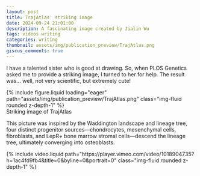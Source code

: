 ```yaml
---
layout: post
title: TrajAtlas' striking image
date: 2024-09-24 21:01:00
description: A fascinating image created by Jialin Wu
tags: videos writing
categories: writing
thumbnail: assets/img/publication_preview/TrajAtlas.png
giscus_comments: true
---
```

I have a talented sister who is good at drawing. So, when PLOS Genetics asked me to provide a striking image, I turned to her for help. The result was... well, not very scientific, but extremely cute!

<div class="row mt-3">
    <div class="col-sm mt-3 mt-md-0">
        {% include figure.liquid loading="eager" path="assets/img/publication_preview/TrajAtlas.png" class="img-fluid rounded z-depth-1" %}
    </div>
</div>
<div class="caption">
    Striking image of TrajAtlas
</div>

This picture was inspired by the Waddington landscape and lineage tree, four distinct progenitor sources—chondrocytes, mesenchymal cells, fibroblasts, and LepR+ bone marrow stromal cells—descend the lineage tree, ultimately converging into osteoblasts.

<div class="row mt-0">
    <div class="col-12 mt-3 mt-md-0">
        {% include video.liquid path="https://player.vimeo.com/video/1018904735?h=1ac4fd9fb4&title=0&byline=0&portrait=0" class="img-fluid rounded z-depth-1" %}
    </div>
</div>
